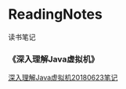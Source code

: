 # ReadingNotes
读书笔记



### 《深入理解Java虚拟机》

[深入理解Java虚拟机20180623笔记](深入理解Java虚拟机/深入理解Java虚拟机-笔记20180623/深入理解Java虚拟机2018-06-20一23.md)

